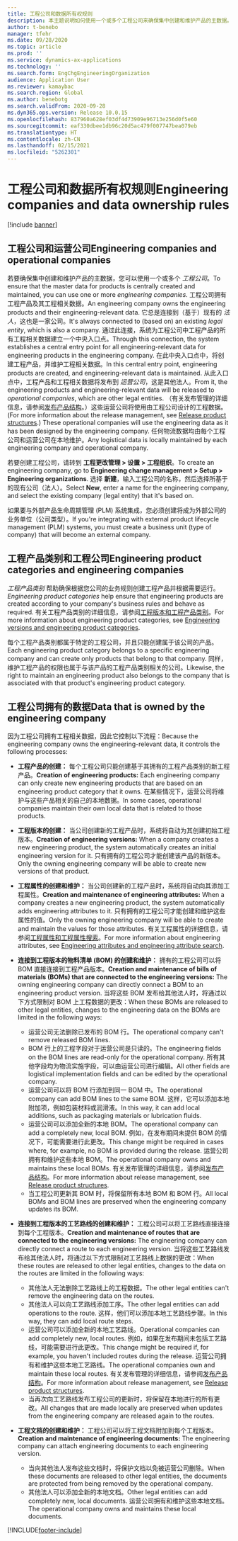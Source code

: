 ```yaml
---
title: 工程公司和数据所有权规则
description: 本主题说明如何使用一个或多个工程公司来确保集中创建和维护产品的主数据。 工程公司代表拥有工程产品及其工程相关数据的公司。
author: t-benebo
manager: tfehr
ms.date: 09/28/2020
ms.topic: article
ms.prod: ''
ms.service: dynamics-ax-applications
ms.technology: ''
ms.search.form: EngChgEngineeringOrganization
audience: Application User
ms.reviewer: kamaybac
ms.search.region: Global
ms.author: benebotg
ms.search.validFrom: 2020-09-28
ms.dyn365.ops.version: Release 10.0.15
ms.openlocfilehash: 837960a628ef03df4d73909e96713e256d0f5e60
ms.sourcegitcommit: eaf330dbee1db96c20d5ac479f007747bea079eb
ms.translationtype: HT
ms.contentlocale: zh-CN
ms.lasthandoff: 02/15/2021
ms.locfileid: "5262301"
---
```

# <a name="engineering-companies-and-data-ownership-rules"></a><span data-ttu-id="42d78-104">工程公司和数据所有权规则</span><span class="sxs-lookup"><span data-stu-id="42d78-104">Engineering companies and data ownership rules</span></span>

[!include [banner](../includes/banner.md)]

## <a name="engineering-companies-and-operational-companies"></a><span data-ttu-id="42d78-105">工程公司和运营公司</span><span class="sxs-lookup"><span data-stu-id="42d78-105">Engineering companies and operational companies</span></span>

<span data-ttu-id="42d78-106">若要确保集中创建和维护产品的主数据，您可以使用一个或多个 *工程公司*。</span><span class="sxs-lookup"><span data-stu-id="42d78-106">To ensure that the master data for products is centrally created and maintained, you can use one or more *engineering companies*.</span></span> <span data-ttu-id="42d78-107">工程公司拥有工程产品及其工程相关数据。</span><span class="sxs-lookup"><span data-stu-id="42d78-107">An engineering company owns the engineering products and their engineering-relevant data.</span></span> <span data-ttu-id="42d78-108">它总是连接到（基于）现有的 *法人*，这也是一家公司。</span><span class="sxs-lookup"><span data-stu-id="42d78-108">It's always connected to (based on) an existing *legal entity*, which is also a company.</span></span> <span data-ttu-id="42d78-109">通过此连接，系统为工程公司中工程产品的所有工程相关数据建立一个中央入口点。</span><span class="sxs-lookup"><span data-stu-id="42d78-109">Through this connection, the system establishes a central entry point for all engineering-relevant data for engineering products in the engineering company.</span></span> <span data-ttu-id="42d78-110">在此中央入口点中，将创建工程产品，并维护工程相关数据。</span><span class="sxs-lookup"><span data-stu-id="42d78-110">In this central entry point, engineering products are created, and engineering-relevant data is maintained.</span></span> <span data-ttu-id="42d78-111">从此入口点中，工程产品和工程相关数据将发布到 *运营公司*，这是其他法人。</span><span class="sxs-lookup"><span data-stu-id="42d78-111">From it, the engineering products and engineering-relevant data will be released to *operational companies*, which are other legal entities.</span></span> <span data-ttu-id="42d78-112">（有关发布管理的详细信息，请参阅[发布产品结构](release-product-structure.md)。）这些运营公司将使用由工程公司设计的工程数据。</span><span class="sxs-lookup"><span data-stu-id="42d78-112">(For more information about the release management, see [Release product structures](release-product-structure.md).) These operational companies will use the engineering data as it has been designed by the engineering company.</span></span> <span data-ttu-id="42d78-113">任何物流数据均由每个工程公司和运营公司在本地维护。</span><span class="sxs-lookup"><span data-stu-id="42d78-113">Any logistical data is locally maintained by each engineering company and operational company.</span></span>

<span data-ttu-id="42d78-114">若要创建工程公司，请转到 **工程更改管理 \> 设置 \> 工程组织**。</span><span class="sxs-lookup"><span data-stu-id="42d78-114">To create an engineering company, go to **Engineering change management \> Setup \> Engineering organizations**.</span></span> <span data-ttu-id="42d78-115">选择 **新建**，输入工程公司的名称，然后选择所基于的现有公司（法人）。</span><span class="sxs-lookup"><span data-stu-id="42d78-115">Select **New**, enter a name for the engineering company, and select the existing company (legal entity) that it's based on.</span></span>

<span data-ttu-id="42d78-116">如果要与外部产品生命周期管理 (PLM) 系统集成，您必须创建将成为外部公司的业务单位（公司类型）。</span><span class="sxs-lookup"><span data-stu-id="42d78-116">If you're integrating with external product lifecycle management (PLM) systems, you must create a business unit (type of company) that will become an external company.</span></span>

## <a name="engineering-product-categories-and-engineering-companies"></a><span data-ttu-id="42d78-117">工程产品类别和工程公司</span><span class="sxs-lookup"><span data-stu-id="42d78-117">Engineering product categories and engineering companies</span></span>

<span data-ttu-id="42d78-118">*工程产品类别* 帮助确保根据您公司的业务规则创建工程产品并根据需要运行。</span><span class="sxs-lookup"><span data-stu-id="42d78-118">*Engineering product categories* help ensure that engineering products are created according to your company's business rules and behave as required.</span></span> <span data-ttu-id="42d78-119">有关工程产品类别的详细信息，请参阅[工程版本和工程产品类别](engineering-versions-product-category.md)。</span><span class="sxs-lookup"><span data-stu-id="42d78-119">For more information about engineering product categories, see [Engineering versions and engineering product categories](engineering-versions-product-category.md).</span></span>

<span data-ttu-id="42d78-120">每个工程产品类别都属于特定的工程公司，并且只能创建属于该公司的产品。</span><span class="sxs-lookup"><span data-stu-id="42d78-120">Each engineering product category belongs to a specific engineering company and can create only products that belong to that company.</span></span> <span data-ttu-id="42d78-121">同样，维护工程产品的权限也属于与该产品的工程产品类别相关的公司。</span><span class="sxs-lookup"><span data-stu-id="42d78-121">Likewise, the right to maintain an engineering product also belongs to the company that is associated with that product's engineering product category.</span></span>

## <a name="data-that-is-owned-by-the-engineering-company"></a><span data-ttu-id="42d78-122">工程公司拥有的数据</span><span class="sxs-lookup"><span data-stu-id="42d78-122">Data that is owned by the engineering company</span></span>

<span data-ttu-id="42d78-123">因为工程公司拥有工程相关数据，因此它控制以下流程：</span><span class="sxs-lookup"><span data-stu-id="42d78-123">Because the engineering company owns the engineering-relevant data, it controls the following processes:</span></span>

- <span data-ttu-id="42d78-124">**工程产品的创建：** 每个工程公司只能创建基于其拥有的工程产品类别的新工程产品。</span><span class="sxs-lookup"><span data-stu-id="42d78-124">**Creation of engineering products:** Each engineering company can only create new engineering products that are based on an engineering product category that it owns.</span></span> <span data-ttu-id="42d78-125">在某些情况下，运营公司将维护与这些产品相关的自己的本地数据。</span><span class="sxs-lookup"><span data-stu-id="42d78-125">In some cases, operational companies maintain their own local data that is related to those products.</span></span>
- <span data-ttu-id="42d78-126">**工程版本的创建：** 当公司创建新的工程产品时，系统将自动为其创建初始工程版本。</span><span class="sxs-lookup"><span data-stu-id="42d78-126">**Creation of engineering versions:** When a company creates a new engineering product, the system automatically creates an initial engineering version for it.</span></span> <span data-ttu-id="42d78-127">只有拥有的工程公司才能创建该产品的新版本。</span><span class="sxs-lookup"><span data-stu-id="42d78-127">Only the owning engineering company will be able to create new versions of that product.</span></span>
- <span data-ttu-id="42d78-128">**工程属性的创建和维护：** 当公司创建新的工程产品时，系统将自动向其添加工程属性。</span><span class="sxs-lookup"><span data-stu-id="42d78-128">**Creation and maintenance of engineering attributes:** When a company creates a new engineering product, the system automatically adds engineering attributes to it.</span></span> <span data-ttu-id="42d78-129">只有拥有的工程公司才能创建和维护这些属性的值。</span><span class="sxs-lookup"><span data-stu-id="42d78-129">Only the owning engineering company will be able to create and maintain the values for those attributes.</span></span> <span data-ttu-id="42d78-130">有关工程属性的详细信息，请参阅[工程属性和工程属性搜索](engineering-attributes-and-search.md)。</span><span class="sxs-lookup"><span data-stu-id="42d78-130">For more information about engineering attributes, see [Engineering attributes and engineering attribute search](engineering-attributes-and-search.md).</span></span>
- <span data-ttu-id="42d78-131">**连接到工程版本的物料清单 (BOM) 的创建和维护：** 拥有的工程公司可以将 BOM 直接连接到工程产品版本。</span><span class="sxs-lookup"><span data-stu-id="42d78-131">**Creation and maintenance of bills of materials (BOMs) that are connected to the engineering versions:** The owning engineering company can directly connect a BOM to an engineering product version.</span></span> <span data-ttu-id="42d78-132">当将这些 BOM 发布给其他法人时，将通过以下方式限制对 BOM 上工程数据的更改：</span><span class="sxs-lookup"><span data-stu-id="42d78-132">When these BOMs are released to other legal entities, changes to the engineering data on the BOMs are limited in the following ways:</span></span>

    - <span data-ttu-id="42d78-133">运营公司无法删除已发布的 BOM 行。</span><span class="sxs-lookup"><span data-stu-id="42d78-133">The operational company can't remove released BOM lines.</span></span>
    - <span data-ttu-id="42d78-134">BOM 行上的工程字段对于运营公司是只读的。</span><span class="sxs-lookup"><span data-stu-id="42d78-134">The engineering fields on the BOM lines are read-only for the operational company.</span></span> <span data-ttu-id="42d78-135">所有其他字段均为物流实施字段，可以由运营公司进行编辑。</span><span class="sxs-lookup"><span data-stu-id="42d78-135">All other fields are logistical implementation fields and can be edited by the operational company.</span></span>
    - <span data-ttu-id="42d78-136">运营公司可以将 BOM 行添加到同一 BOM 中。</span><span class="sxs-lookup"><span data-stu-id="42d78-136">The operational company can add BOM lines to the same BOM.</span></span> <span data-ttu-id="42d78-137">这样，它可以添加本地附加项，例如包装材料或润滑液。</span><span class="sxs-lookup"><span data-stu-id="42d78-137">In this way, it can add local additions, such as packaging materials or lubrication fluids.</span></span>
    - <span data-ttu-id="42d78-138">运营公司可以添加全新的本地 BOM。</span><span class="sxs-lookup"><span data-stu-id="42d78-138">The operational company can add a completely new, local BOM.</span></span> <span data-ttu-id="42d78-139">例如，在发布期间未提供 BOM 的情况下，可能需要进行此更改。</span><span class="sxs-lookup"><span data-stu-id="42d78-139">This change might be required in cases where, for example, no BOM is provided during the release.</span></span> <span data-ttu-id="42d78-140">运营公司拥有和维护这些本地 BOM。</span><span class="sxs-lookup"><span data-stu-id="42d78-140">The operational company owns and maintains these local BOMs.</span></span> <span data-ttu-id="42d78-141">有关发布管理的详细信息，请参阅[发布产品结构](release-product-structure.md)。</span><span class="sxs-lookup"><span data-stu-id="42d78-141">For more information about release management, see [Release product structures](release-product-structure.md).</span></span>
    - <span data-ttu-id="42d78-142">当工程公司更新其 BOM 时，将保留所有本地 BOM 和 BOM 行。</span><span class="sxs-lookup"><span data-stu-id="42d78-142">All local BOMs and BOM lines are preserved when the engineering company updates its BOM.</span></span>

- <span data-ttu-id="42d78-143">**连接到工程版本的工艺路线的创建和维护：** 工程公司可以将工艺路线直接连接到每个工程版本。</span><span class="sxs-lookup"><span data-stu-id="42d78-143">**Creation and maintenance of routes that are connected to the engineering versions:** The engineering company can directly connect a route to each engineering version.</span></span> <span data-ttu-id="42d78-144">当将这些工艺路线发布给其他法人时，将通过以下方式限制对工艺路线上数据的更改：</span><span class="sxs-lookup"><span data-stu-id="42d78-144">When these routes are released to other legal entities, changes to the data on the routes are limited in the following ways:</span></span>

    - <span data-ttu-id="42d78-145">其他法人无法删除工艺路线上的工程数据。</span><span class="sxs-lookup"><span data-stu-id="42d78-145">The other legal entities can't remove the engineering data on the routes.</span></span>
    - <span data-ttu-id="42d78-146">其他法人可以向工艺路线添加工序。</span><span class="sxs-lookup"><span data-stu-id="42d78-146">The other legal entities can add operations to the route.</span></span> <span data-ttu-id="42d78-147">这样，他们可以添加本地工艺路线步骤。</span><span class="sxs-lookup"><span data-stu-id="42d78-147">In this way, they can add local route steps.</span></span>
    - <span data-ttu-id="42d78-148">运营公司可以添加全新的本地工艺路线。</span><span class="sxs-lookup"><span data-stu-id="42d78-148">Operational companies can add completely new, local routes.</span></span> <span data-ttu-id="42d78-149">例如，如果在发布期间未包括工艺路线，可能需要进行此更改。</span><span class="sxs-lookup"><span data-stu-id="42d78-149">This change might be required if, for example, you haven't included routes during the release.</span></span> <span data-ttu-id="42d78-150">运营公司拥有和维护这些本地工艺路线。</span><span class="sxs-lookup"><span data-stu-id="42d78-150">The operational companies own and maintain these local routes.</span></span> <span data-ttu-id="42d78-151">有关发布管理的详细信息，请参阅[发布产品结构](release-product-structure.md)。</span><span class="sxs-lookup"><span data-stu-id="42d78-151">For more information about release management, see [Release product structures](release-product-structure.md).</span></span>
    - <span data-ttu-id="42d78-152">当再次向工艺路线发布工程公司的更新时，将保留在本地进行的所有更改。</span><span class="sxs-lookup"><span data-stu-id="42d78-152">All changes that are made locally are preserved when updates from the engineering company are released again to the routes.</span></span>

- <span data-ttu-id="42d78-153">**工程文档的创建和维护：** 工程公司可以将工程文档附加到每个工程版本。</span><span class="sxs-lookup"><span data-stu-id="42d78-153">**Creation and maintenance of engineering documents:** The engineering company can attach engineering documents to each engineering version.</span></span>

    - <span data-ttu-id="42d78-154">当向其他法人发布这些文档时，将保护文档以免被运营公司删除。</span><span class="sxs-lookup"><span data-stu-id="42d78-154">When these documents are released to other legal entities, the documents are protected from being removed by the operational company.</span></span>
    - <span data-ttu-id="42d78-155">其他法人可以添加全新的本地文档。</span><span class="sxs-lookup"><span data-stu-id="42d78-155">Other legal entities can add completely new, local documents.</span></span> <span data-ttu-id="42d78-156">运营公司拥有和维护这些本地文档。</span><span class="sxs-lookup"><span data-stu-id="42d78-156">The operational company owns and maintains these local documents.</span></span>


[!INCLUDE[footer-include](../../includes/footer-banner.md)]